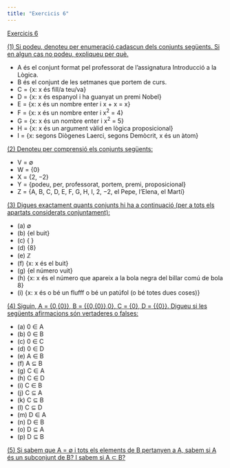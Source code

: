 ```yaml
---
title: "Exercicis 6"
---
```

[Exercicis 6](202211041941)

[(1) Si podeu, denoteu per enumeració cadascun dels conjunts següents. Si en algun cas no podeu, expliqueu per què.](202211051632)

- A és el conjunt format pel professorat de l’assignatura Introducció a la Lògica.
- B és el conjunt de les setmanes que portem de curs.
- C = {x: x és fill/a teu/va}  
- D = {x: x és espanyol i ha guanyat un premi Nobel}
- E = {x: x és un nombre enter i x + x = x}  
- F = {x: x és un nombre enter i x<sup>2</sup> = 4} 
- G = {x: x és un nombre enter i x<sup>2</sup> = 5} 
- H = {x: x és un argument vàlid en lògica proposicional}
- I = {x: segons Diògenes Laerci, segons Demòcrit, x és un àtom}

[(2) Denoteu per comprensió els conjunts següents:](202211051751)

- V = ∅ 
- W = {0}
- X = {2, −2} 
- Y = {podeu, per, professorat, portem, premi, proposicional} 
- Z = {A, B, C, D, E, F, G, H, I, 2, −2, el Pepe, l’Elena, el Martí}

[(3) Digues exactament quants conjunts hi ha a continuació (per a tots els apartats considerats conjuntament):](202211051904)

- (a) ∅
- (b) {el buit}
- (c) { }
- (d) {8}
- (e) ℤ
- (f) {x: x és el buit}
- (g) {el número vuit}
- (h) {x: x és el número que apareix a la bola negra del billar comú de bola 8}
- (i) {x: x és o bé un flufff o bé un patúfol (o bé totes dues coses)}

[(4) Siguin, A = {0,{0}}, B = {{0,{0}},0}, C = {0}, D = {{0}}. Digueu si les següents afirmacions són vertaderes o falses:](202211051905)

- (a) 0 ∈ A 
- (b) 0 ∈ B 
- (c) 0 ∈ C 
- (d) 0 ∈ D
- (e) A ∈ B 
- (f) A ⊆ B  
- (g) C ∈ A 
- (h) C ∈ D
- (i) C ∈ B
- (j) C ⊆ A 
- (k) C ⊆ B 
- (l) C ⊆ D 
- (m) D ∈ A 
- (n) D ∈ B 
- (o) D ⊆ A 
- (p) D ⊆ B

[(5) Si sabem que A = ∅ i tots els elements de B pertanyen a A, sabem si A és un subconjunt de B? I sabem si A ⊂ B?](202211051906)

